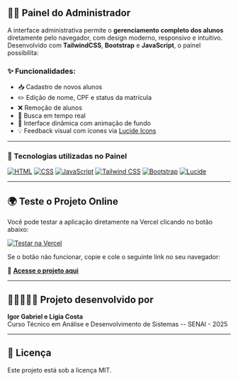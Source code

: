 ## 🧑‍💼 Painel do Administrador

A interface administrativa permite o **gerenciamento completo dos alunos** diretamente pelo navegador, com design moderno, responsivo e intuitivo. Desenvolvido com **TailwindCSS**, **Bootstrap** e **JavaScript**, o painel possibilita:

### ✨ Funcionalidades:

- 📥 Cadastro de novos alunos
- ✏️ Edição de nome, CPF e status da matrícula
- ❌ Remoção de alunos
- 🔎 Busca em tempo real
- 🎨 Interface dinâmica com animação de fundo
- 💡 Feedback visual com ícones via [Lucide Icons](https://lucide.dev)

---

### 🧰 Tecnologias utilizadas no Painel

[![HTML](https://img.shields.io/badge/HTML5-E44D26?style=for-the-badge&logo=html5&logoColor=white)]()
[![CSS](https://img.shields.io/badge/CSS3-1572B6?style=for-the-badge&logo=css3&logoColor=white)]()
[![JavaScript](https://img.shields.io/badge/JavaScript-F7DF1E?style=for-the-badge&logo=javascript&logoColor=black)]()
[![Tailwind CSS](https://img.shields.io/badge/TailwindCSS-06B6D4?style=for-the-badge&logo=tailwindcss&logoColor=white)]()
[![Bootstrap](https://img.shields.io/badge/Bootstrap-7952B3?style=for-the-badge&logo=bootstrap&logoColor=white)]()
[![Lucide](https://img.shields.io/badge/Lucide%20Icons-000000?style=for-the-badge&logo=lucide&logoColor=white)]()

---

## 🌍 Teste o Projeto Online  

Você pode testar a aplicação diretamente na Vercel clicando no botão abaixo:  

[![Testar na Vercel](https://img.shields.io/badge/Testar%20na%20Vercel-000000?style=for-the-badge&logo=vercel&logoColor=white)](https://academia-adm.vercel.app/)  

Se o botão não funcionar, copie e cole o seguinte link no seu navegador:  

🔗 **[Acesse o projeto aqui](https://academia-adm.vercel.app/)**  

---

## 👨‍💻👩🏻‍💻 Projeto desenvolvido por

**Igor Gabriel e Lígia Costa**  
Curso Técnico em Análise e Desenvolvimento de Sistemas -- SENAI - 2025

---

## 📄 Licença

Este projeto está sob a licença MIT.